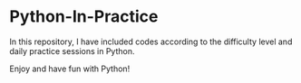 # Python-In-Practice

In this repository, I have included codes according to the difficulty level and daily practice sessions in Python. 

Enjoy and have fun with Python!
